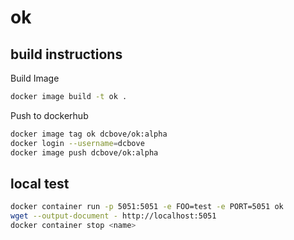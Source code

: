 # ok

## build instructions

Build Image

```bash
docker image build -t ok . 
```

Push to dockerhub

```bash
docker image tag ok dcbove/ok:alpha
docker login --username=dcbove
docker image push dcbove/ok:alpha
```

## local test

```bash
docker container run -p 5051:5051 -e FOO=test -e PORT=5051 ok
wget --output-document - http://localhost:5051
docker container stop <name>
```

